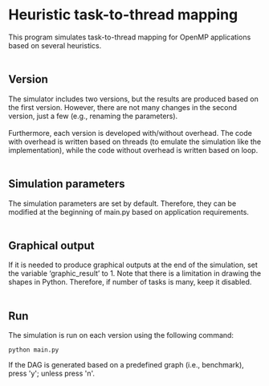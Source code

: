 # Heuristic task-to-thread mapping
This program simulates task-to-thread mapping for OpenMP applications based on several heuristics.
<br/>
<br/>
## Version
The simulator includes two versions, but the results are produced based on the first version. However, there are not many changes in the second version, just a few (e.g., renaming the parameters).
<br/>
<br/>
Furthermore, each version is developed with/without overhead. The code with overhead is written based on threads (to emulate the simulation like the implementation), while the code without overhead is written based on loop.
<br/>
<br/>
## Simulation parameters
The simulation parameters are set by default. Therefore, they can be modified at the beginning of main.py based on application requirements.
<br/>
<br/>
## Graphical output
If it is needed to produce graphical outputs at the end of the simulation, set the variable ‘graphic_result’ to 1. Note that there is a limitation in drawing the shapes in Python. Therefore, if number of tasks is many, keep it disabled.
<br/>
<br/>
## Run
The simulation is run on each version using the following command:
```
python main.py
```
If the DAG is generated based on a predefined graph (i.e., benchmark), press 'y'; unless press 'n'.
